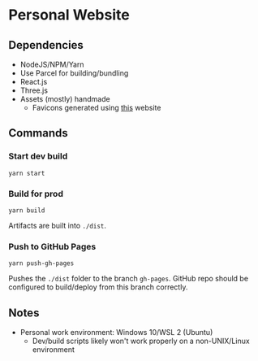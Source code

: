 # Personal Website


## Dependencies
- NodeJS/NPM/Yarn
- Use Parcel for building/bundling
- React.js
- Three.js
- Assets (mostly) handmade
    - Favicons generated using [this](https://realfavicongenerator.net/) website


## Commands

### Start dev build
```
yarn start
```

### Build for prod
```
yarn build
```
Artifacts are built into `./dist`.

### Push to GitHub Pages
```
yarn push-gh-pages
```
Pushes the `./dist` folder to the branch `gh-pages`. GitHub repo should be configured to build/deploy from this branch correctly.

## Notes
- Personal work environment: Windows 10/WSL 2 (Ubuntu)
    - Dev/build scripts likely won't work properly on a non-UNIX/Linux environment